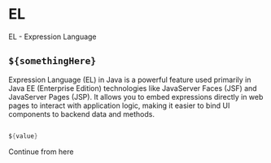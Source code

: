 # EL
EL - Expression Language


## `${somethingHere}`

Expression Language (EL) in Java is a powerful feature used primarily in Java EE (Enterprise Edition) technologies like JavaServer Faces (JSF) and JavaServer Pages (JSP). It allows you to embed expressions directly in web pages to interact with application logic, making it easier to bind UI components to backend data and methods.

```java

${value}

```

Continue from here